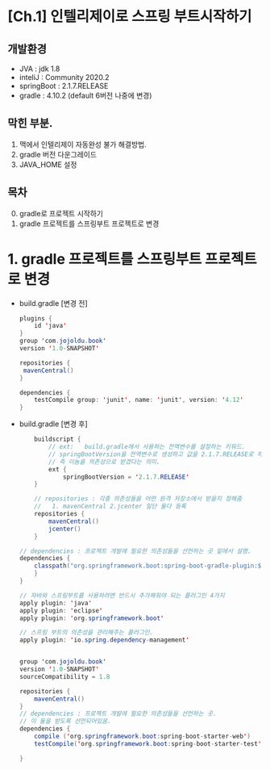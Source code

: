 # [Ch.1] 인텔리제이로 스프링 부트시작하기

## 개발환경 
- JVA : jdk 1.8 
- inteliJ : Community 2020.2 
- springBoot : 2.1.7.RELEASE
- gradle :  4.10.2  (default 6버전 나중에 변경)


## 막힌 부분. 
1. 맥에서 인텔리제이 자동완성 불가 해결방법.
2. gradle 버전 다운그레이드 
3. JAVA_HOME 설정 



## 목차
0.  gradle로 프로젝트 시작하기 
1.  gradle 프로젝트를 스프링부트 프로젝트로 변경 




# 1. gradle 프로젝트를 스프링부트 프로젝트로 변경

- build.gradle [변경 전]  
    ~~~java
    plugins {
        id 'java'
    }
    group 'com.jojoldu.book'
    version '1.0-SNAPSHOT'
    
    repositories {
     mavenCentral()
    }

    dependencies {
        testCompile group: 'junit', name: 'junit', version: '4.12'
    }

    ~~~
- build.gradle [변경 후]
    ~~~java
        buildscript {
            // ext:   build.gradle에서 사용하는 전역변수를 설정하는 키워드.
            // springBootVersion을 전역변수로 생성하고 값을 2.1.7.RELEASE로 하겠다. 
            // 즉 이놈을 의존성으로 받겠다는 의미.
            ext {
                springBootVersion = '2.1.7.RELEASE'
        }

        // repositories : 각종 의존성들을 어떤 원격 저장소에서 받을지 정해줌
        //   1. mavenCentral 2.jcenter 일단 둘다 등록
        repositories {
            mavenCentral()
            jcenter()
        }

    // dependencies : 프로젝트 개발에 필요한 의존성들을 선언하는 곳 밑에서 설명. 
    dependencies {
        classpath("org.springframework.boot:spring-boot-gradle-plugin:${springBootVersion}")
        }
    }

    // 자바와 스프링부트를 사용하려면 반드시 추가해줘야 되는 플러그인 4가지
    apply plugin: 'java'
    apply plugin: 'eclipse'
    apply plugin: 'org.springframework.boot'

    // 스프링 부트의 의존성을 관리해주는 플러그인. 
    apply plugin: 'io.spring.dependency-management'


    group 'com.jojoldu.book'
    version '1.0-SNAPSHOT'
    sourceCompatibility = 1.8

    repositories {
        mavenCentral()
    }
    // dependencies : 프로젝트 개발에 필요한 의존성들을 선언하는 곳.
    // 이 둘을 받도록 선언되어있음.  
    dependencies {
        compile ('org.springframework.boot:spring-boot-starter-web')
        testCompile('org.springframework.boot:spring-boot-starter-test')

    }
    ~~~